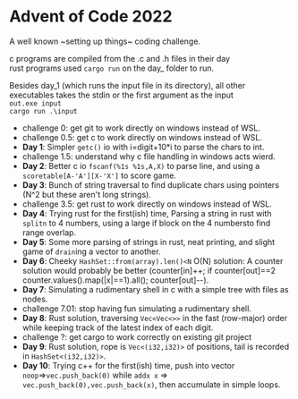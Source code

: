 # Advent of Code 2022  
A well known ~setting up things~ coding challenge.  

c programs are compiled from the .c and .h files in their day  
rust programs used `cargo run` on the day_ folder to run.  

Besides day_1 (which runs the input file in its directory), all other executables takes the stdin or the first argument as the input  
`out.exe input`  
`cargo run .\input`  

* challenge 0: get git to work directly on windows instead of WSL.  
* challenge 0.5: get c to work directly on windows instead of WSL.  
* **Day 1**: Simpler `getc()` io with i=digit+10*i to parse the chars to int.  
* challenge 1.5: understand why c file handling in windows acts wierd.  
* **Day 2**: Better c io `fscanf(%1s %1s,A,X)` to parse line, and using a `scoretable[A-'A'][X-'X']` to score game.  
* **Day 3**: Bunch of string traversal to find duplicate chars using pointers (N^2 but these aren't long strings).  
* challenge 3.5: get rust to work directly on windows instead of WSL.  
* **Day 4**: Trying rust for the first(ish) time, Parsing a string in rust with `splitn` to 4 numbers, using a large if block on the 4 numbersto find range overlap.  
* **Day 5**: Some more parsing of strings in rust, neat printing, and slight game of `drain`ing a vector to another.  
* **Day 6**: Cheeky `HashSet::from(array).len()<N` O(N) solution: A counter solution would probably be better (counter[in]++; if counter[out]==2 counter.values().map(|x|==1).all(); counter[out]--).  
* **Day 7**: Simulating a rudimentary shell in c with a simple tree with files as nodes.
* challenge 7.01: stop having fun simulating a rudimentary shell.  
* **Day 8**: Rust solution, traversing `Vec<Vec<>>` in the fast (row-major) order while keeping track of the latest index of each digit.
* challenge ?: get cargo to work correctly on existing git project
* **Day 9**: Rust solution, rope is `Vec<(i32,i32)>` of positions, tail is recorded in `HashSet<(i32,i32)>`.
* **Day 10**: Trying c++ for the first(ish) time, push into vector `noop`=>`vec.push_back(0)` while `addx x` => `vec.push_back(0),vec.push_back(x)`, then accumulate in simple loops.